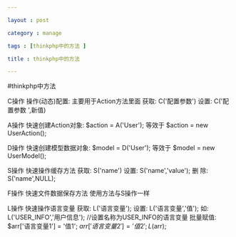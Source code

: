 ```yaml
---

layout : post

category : manage

tags : [thinkphp中的方法 ]

title : thinkphp中的方法

---
```


#thinkphp中方法

C操作
操作(动态)配置: 主要用于Action方法里面
获取:
C('配置参数')
设置:
C('配置参数 ',新值)

A操作
快速创建Action对象:
$action = A('User');
等效于
$action = new UserAction();

D操作
快速创建模型数据对象:
$model = D('User');
等效于
$model = new UserModel();

S操作
快速操作缓存方法
获取:
S('name')
设置:
S('name','value');
删 除:
S('name',NULL);

F操作
快速文件数据保存方法
使用方法与S操作一样


L操作
快速操作语言变量
获取:
L('语言变量');
设置:
L('语言变量','值');
如: L('USER_INFO','用户信息'); //设置名称为USER_INFO的语言变量
批量赋值:
$arr['语言变量1'] = '值1';
$arr['语言变量2'] = '值2';
L($arr);